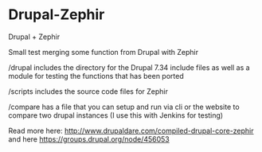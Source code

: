 # Drupal-Zephir
Drupal + Zephir

Small test merging some function from Drupal with Zephir

/drupal includes the directory for the Drupal 7.34 include files as well as a module for testing the functions that has been ported

/scripts includes the source code files for Zephir

/compare has a file that you can setup and run via cli or the website to compare two drupal instances (I use this with Jenkins for testing)

Read more here: http://www.drupaldare.com/compiled-drupal-core-zephir and here https://groups.drupal.org/node/456053
